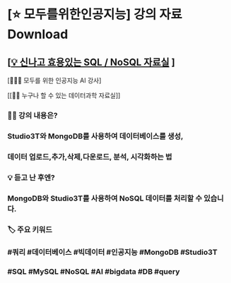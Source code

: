 
# [⭐️ 모두를위한인공지능] 강의 자료 Download 

## [‍[💡 신나고 효용있는 SQL / NoSQL 자료실](nosql/readme.md) ]
[👨🏼‍🏫 모두를 위한 인공지능 AI 강사]

[[👩‍💻 누구나 할 수 있는 데이터과학 자료실]]


### 👨‍🏫 강의 내용은? 
### Studio3T와 MongoDB를 사용하여 데이터베이스를 생성, 
### 데이터 업로드,추가,삭제,다운로드, 분석, 시각화하는 법 

### 💡 듣고 난 후엔? 
### MongoDB와 Studio3T를 사용하여 NoSQL 데이터를 처리할 수 있습니다. 

### 🏷 주요 키워드 
### #쿼리 #데이터베이스 #빅데이터 #인공지능 #MongoDB #Studio3T 
### #SQL #MySQL #NoSQL #AI #bigdata #DB #query 



